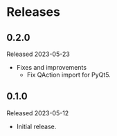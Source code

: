# Releases

## 0.2.0

Released 2023-05-23

- Fixes and improvements
  - Fix QAction import for PyQt5.

## 0.1.0

Released 2023-05-12

- Initial release.